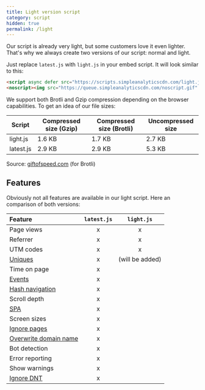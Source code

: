 ```yaml
---
title: Light version script
category: script
hidden: true
permalink: /light
---
```


Our script is already very light, but some customers love it even lighter. That's why we always create two versions of our script: normal and light.

Just replace `latest.js` with `light.js` in your embed script. It will look similar to this:

<!-- prettier-ignore -->
```html
<script async defer src="https://scripts.simpleanalyticscdn.com/light.js"></script>
<noscript><img src="https://queue.simpleanalyticscdn.com/noscript.gif" alt="" referrerpolicy="no-referrer-when-downgrade" /></noscript>
```

We support both Brotli and Gzip compression depending on the browser capabilities. To get an idea of our file sizes:

Script | Compressed size (Gzip) | Compressed size (Brotli) | Uncompressed size
-- | --| --| --
light.js | 1.6 KB | 1.7 KB | 2.7 KB
latest.js | 2.9 KB | 2.9 KB | 5.3 KB 

Source: [giftofspeed.com](https://www.giftofspeed.com/gzip-test/) (for Brotli)

## Features

Obviously not all features are available in our light script. Here an comparison of both versions:

Feature                                             | `latest.js` | `light.js` 
:---------------------------------------------------|:-----------:|:----------:
Page views                                          |      x      |      x     
Referrer                                            |      x      |      x     
UTM codes                                           |      x      |      x     
[Uniques](/uniques)                                 |      x      | (will be added)
Time on page                                        |      x      |  
[Events](/events)                                   |      x      |     
[Hash navigation](/hash-mode)                       |      x      |     
Scroll depth                                        |      x      |     
[SPA](/trigger-custom-page-views)                   |      x      |     
Screen sizes                                        |      x      |     
[Ignore pages](/ignore-pages)                       |      x      |    
[Overwrite domain name](/overwrite-domain-name)     |      x      |     
Bot detection                                       |      x      |     
Error reporting                                     |      x      |     
Show warnings                                       |      x      |     
[Ignore DNT](/dnt)                                  |      x      |     

